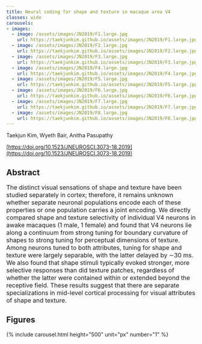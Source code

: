 ```yaml
---
title: Neural coding for shape and texture in macaque area V4
classes: wide
carousels:
- images: 
  - image: /assets/images/JN2019/F1.large.jpg
    url: https://taekjunkim.github.io/assets/images/JN2019/F1.large.jpg
  - image: /assets/images/JN2019/F2.large.jpg
    url: https://taekjunkim.github.io/assets/images/JN2019/F2.large.jpg
  - image: /assets/images/JN2019/F3.large.jpg
    url: https://taekjunkim.github.io/assets/images/JN2019/F3.large.jpg
  - image: /assets/images/JN2019/F4.large.jpg
    url: https://taekjunkim.github.io/assets/images/JN2019/F4.large.jpg
  - image: /assets/images/JN2019/F5.large.jpg
    url: https://taekjunkim.github.io/assets/images/JN2019/F5.large.jpg
  - image: /assets/images/JN2019/F6.large.jpg
    url: https://taekjunkim.github.io/assets/images/JN2019/F6.large.jpg
  - image: /assets/images/JN2019/F7.large.jpg
    url: https://taekjunkim.github.io/assets/images/JN2019/F7.large.jpg
  - image: /assets/images/JN2019/F8.large.jpg
    url: https://taekjunkim.github.io/assets/images/JN2019/F8.large.jpg
---
```


Taekjun Kim, Wyeth Bair, Anitha Pasupathy

[https://doi.org/10.1523/JNEUROSCI.3073-18.2019](https://doi.org/10.1523/JNEUROSCI.3073-18.2019)


## Abstract
<Font size = "3"> The distinct visual sensations of shape and texture have been studied separately in cortex; therefore, it remains unknown whether separate neuronal populations encode each of these properties or one population carries a joint encoding. We directly compared shape and texture selectivity of individual V4 neurons in awake macaques (1 male, 1 female) and found that V4 neurons lie along a continuum from strong tuning for boundary curvature of shapes to strong tuning for perceptual dimensions of texture. Among neurons tuned to both attributes, tuning for shape and texture were largely separable, with the latter delayed by ∼30 ms. We also found that shape stimuli typically evoked stronger, more selective responses than did texture patches, regardless of whether the latter were contained within or extended beyond the receptive field. These results suggest that there are separate specializations in mid-level cortical processing for visual attributes of shape and texture. </Font>

## Figures
{% include carousel.html height="500" unit="px" number="1" %}
<!--- {% include carousel.html height="500" unit="px" duration="10" number="1" %} --->

